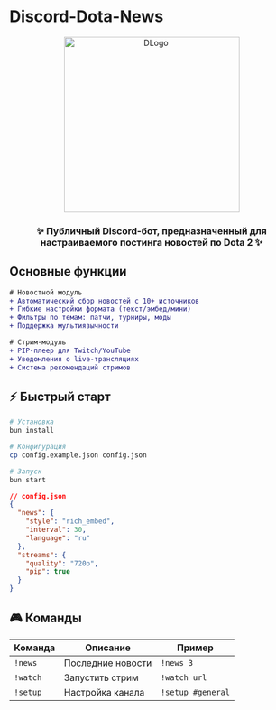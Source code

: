 # Discord-Dota-News

<p align="center">
  <img src="https://i.postimg.cc/QCzrwdmn/Group-10.png" width="311" alt="DLogo">
</p>

<h3 align="center">✨ Публичный Discord-бот, предназначенный для настраиваемого постинга новостей по Dota 2 ✨</h3>

## Основные функции

```diff
# Новостной модуль
+ Автоматический сбор новостей с 10+ источников
+ Гибкие настройки формата (текст/эмбед/мини)
+ Фильтры по темам: патчи, турниры, моды
+ Поддержка мультиязычности

# Стрим-модуль
+ PIP-плеер для Twitch/YouTube
+ Уведомления о live-трансляциях
+ Система рекомендаций стримов
```

## ⚡️ Быстрый старт

```bash
# Установка
bun install

# Конфигурация
cp config.example.json config.json

# Запуск
bun start
```

```json
// config.json
{
  "news": {
    "style": "rich_embed",
    "interval": 30,
    "language": "ru"
  },
  "streams": {
    "quality": "720p",
    "pip": true
  }
}
```

## 🎮 Команды

| Команда       | Описание                  | Пример               |
|--------------|--------------------------|----------------------|
| `!news`      | Последние новости        | `!news 3`           |
| `!watch`     | Запустить стрим          | `!watch url`        |
| `!setup`     | Настройка канала         | `!setup #general`   |
